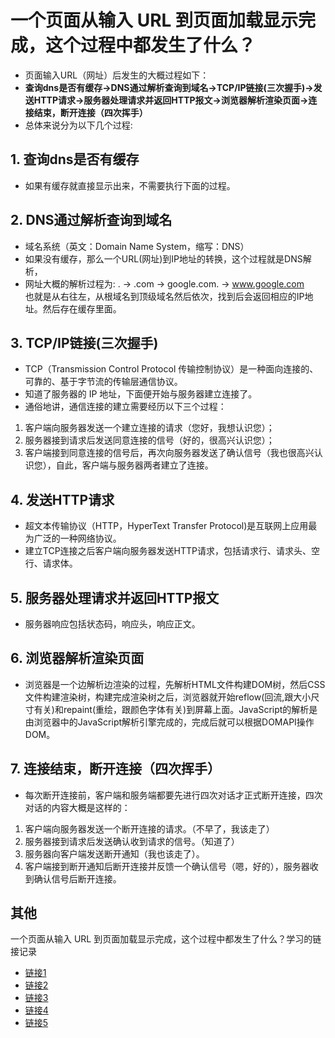 # 一个页面从输入 URL 到页面加载显示完成，这个过程中都发生了什么？
* 页面输入URL（网址）后发生的大概过程如下：  
* **查询dns是否有缓存->DNS通过解析查询到域名->TCP/IP链接(三次握手)->发送HTTP请求->服务器处理请求并返回HTTP报文->浏览器解析渲染页面->连接结束，断开连接（四次挥手）**  
* 总体来说分为以下几个过程:  
## 1. 查询dns是否有缓存
* 如果有缓存就直接显示出来，不需要执行下面的过程。
## 2. DNS通过解析查询到域名
* 域名系统（英文：Domain Name System，缩写：DNS）
* 如果没有缓存，那么一个URL(网址)到IP地址的转换，这个过程就是DNS解析，
* 网址大概的解析过程为: . -> .com -> google.com. -> www.google.com  
也就是从右往左，从根域名到顶级域名然后依次，找到后会返回相应的IP地址。然后存在缓存里面。
## 3. TCP/IP链接(三次握手)
* TCP（Transmission Control Protocol 传输控制协议）是一种面向连接的、可靠的、基于字节流的传输层通信协议。
* 知道了服务器的 IP 地址，下面便开始与服务器建立连接了。
* 通俗地讲，通信连接的建立需要经历以下三个过程：
1. 客户端向服务器发送一个建立连接的请求（您好，我想认识您）；
2. 服务器接到请求后发送同意连接的信号（好的，很高兴认识您）；
3. 客户端接到同意连接的信号后，再次向服务器发送了确认信号（我也很高兴认识您），自此，客户端与服务器两者建立了连接。
## 4. 发送HTTP请求
* 超文本传输协议（HTTP，HyperText Transfer Protocol)是互联网上应用最为广泛的一种网络协议。
* 建立TCP连接之后客户端向服务器发送HTTP请求，包括请求行、请求头、空行、请求体。
## 5. 服务器处理请求并返回HTTP报文
* 服务器响应包括状态码，响应头，响应正文。
## 6. 浏览器解析渲染页面
* 浏览器是一个边解析边渲染的过程，先解析HTML文件构建DOM树，然后CSS文件构建渲染树，构建完成渲染树之后，浏览器就开始reflow(回流,跟大小尺寸有关)和repaint(重绘，跟颜色字体有关)到屏幕上面。JavaScript的解析是由浏览器中的JavaScript解析引擎完成的，完成后就可以根据DOMAPI操作DOM。
## 7. 连接结束，断开连接（四次挥手） 
* 每次断开连接前，客户端和服务端都要先进行四次对话才正式断开连接，四次对话的内容大概是这样的：
1. 客户端向服务器发送一个断开连接的请求。（不早了，我该走了）
2. 服务器接到请求后发送确认收到请求的信号。（知道了）
3. 服务器向客户端发送断开通知（我也该走了）。
4. 客户端接到断开通知后断开连接并反馈一个确认信号（嗯，好的），服务器收到确认信号后断开连接。

## 其他
一个页面从输入 URL 到页面加载显示完成，这个过程中都发生了什么？学习的链接记录
* [链接1](https://blog.csdn.net/weixin_34293141/article/details/88515135)
* [链接2](https://blog.csdn.net/wang_liuyong/article/details/81540175)
* [链接3](https://www.cnblogs.com/qiang07/p/9304771.html)
* [链接4](https://segmentfault.com/a/1190000006879700)
* [链接5](https://www.cnblogs.com/wangshengli520/p/9570750.html)

